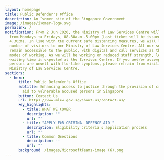 ```yaml
---
layout: homepage
title: Public Defender's Office
description: An Isomer site of the Singapore Government
image: /images/isomer-logo.svg
permalink: /
notification: From 2 Jun 2020, the Ministry of Law Services Centre will operate
  from Mondays to Fridays, 08.30a.m -5.00pm (Last ticket will be issued at
  4.30pm). In line with the current safe distancing measures, we will limit the
  number of visitors to our Ministry of Law Services Centre. All our services
  remain accessible to the public, with digital and call services as the primary
  modes of working. As we will be working on reduced staff strength, longer
  waiting time is expected at the Services Centre. If you and/or accompanying
  persons are unwell with flu-like symptoms, please refrain from visiting the
  Ministry of Law Services Centre.
sections:
  - hero:
      title: Public Defender's Office
      subtitle: Enhancing access to justice through the provision of criminal defence
        aid to vulnerable accused persons in Singapore
      button: Contact Us
      url: https://www.mlaw.gov.sg/about-us/contact-us/
      key_highlights:
        - title: WHAT WE COVER
          description: ""
          url: ""
        - title: "APPLY FOR CRIMINAL DEFENCE AID "
          description: Eligibility criteria & application process
          url: ""
        - title: Common Questions
          description: ""
          url: ""
      background: /images/MicrosoftTeams-image (6).png
---
```

